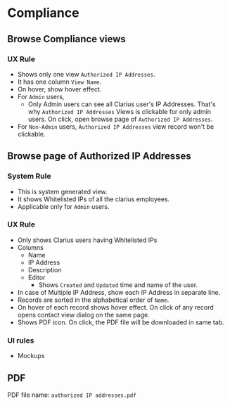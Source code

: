 # Compliance

## Browse Compliance views

### UX Rule

- Shows only one view `Authorized IP Addresses`.
- It has one column `View Name`.
- On hover, show hover effect.
- For `Admin` users, 
  - Only Admin users can see all Clarius user's IP Addresses. That's why `Authorized IP Addresses` Views is clickable for only admin users. On click, open browse page of `Authorized IP Addresses`.
- For `Non-Admin` users, `Authorized IP Addresses` view record won't be clickable.



## Browse page of Authorized IP Addresses

### System Rule

- This is system generated view.
- It shows Whitelisted IPs of all the clarius employees.
- Applicable only for `Admin` users.

### UX Rule

- Only shows Clarius users having Whitelisted IPs
- Columns
  - Name
  - IP Address
  - Description
  - Editor
    - Shows `Created` and `Updated` time and name of the user.
- In case of Multiple IP Address, show each IP Address in separate line.
- Records are sorted in the alphabetical order of `Name`.
- On hover of each record shows hover effect. On click of any record opens contact view dialog on the same page.
- Shows PDF icon. On click, the PDF file will be downloaded in same tab.

### UI rules

-  Mockups

## PDF

PDF file name: `authorized IP addresses.pdf`







